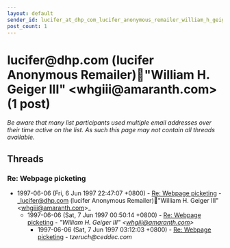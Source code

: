 ```yaml
---
layout: default
sender_id: lucifer_at_dhp_com_lucifer_anonymous_remailer_william_h_geiger_iii_whgiii_at_amaranth_com_
post_count: 1
---
```


# lucifer<span>@</span>dhp.com (lucifer Anonymous Remailer)"William H. Geiger III" <whgiii<span>@</span>amaranth.com> (1 post)

_Be aware that many list participants used multiple email addresses over their time active on the list. As such this page may not contain all threads available._

## Threads

### Re: Webpage picketing
+ 1997-06-06 (Fri, 6 Jun 1997 22:47:07 +0800) - [Re: Webpage picketing](/archive/1997/06/e0e9eb6acdfeef63558d9975c15ad496680ce5cd263bae4613bb465efce4940c) - _lucifer@dhp.com (lucifer Anonymous Remailer)"William H. Geiger III" \<whgiii@amaranth.com\>_
  + 1997-06-06 (Sat, 7 Jun 1997 00:50:14 +0800) - [Re: Webpage picketing](/archive/1997/06/63d6ad35fc488f4eb00de9a1ec1c4e146864393aac83f1b1f62f4395b178d299) - _"William H. Geiger III" \<whgiii@amaranth.com\>_
    + 1997-06-06 (Sat, 7 Jun 1997 03:12:03 +0800) - [Re: Webpage picketing](/archive/1997/06/5cb6551fe3879e490880a8c3ac293e07680bdf434e52fc8da4e0c1bbbcc6ae42) - _tzeruch@ceddec.com_

